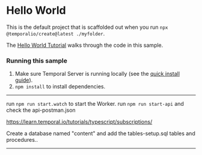 # Hello World

This is the default project that is scaffolded out when you run `npx @temporalio/create@latest ./myfolder`.

The [Hello World Tutorial](https://docs.temporal.io/typescript/hello-world/) walks through the code in this sample.

### Running this sample

1. Make sure Temporal Server is running locally (see the [quick install guide](https://docs.temporal.io/server/quick-install/)).
1. `npm install` to install dependencies.

-------------------------------------------------------------------------------------------------------------
run `npm run start.watch` to start the Worker.
run `npm run start-api`  and check the api-postman.json

 https://learn.temporal.io/tutorials/typescript/subscriptions/ 

 Create a database named "content" and add the tables-setup.sql tables and procedures..

-------------------------------------------------------------------------------------------------------------



